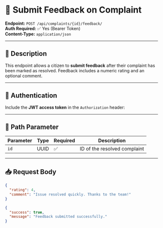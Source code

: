 # 🌟 Submit Feedback on Complaint

**Endpoint:** `POST /api/complaints/{id}/feedback/`  
**Auth Required:** ✅ Yes (Bearer Token)  
**Content-Type:** `application/json`

---

## 📌 Description

This endpoint allows a citizen to **submit feedback** after their complaint has been marked as resolved. Feedback includes a numeric rating and an optional comment.

---

## 🔐 Authentication

Include the **JWT access token** in the `Authorization` header:


---

## 🔗 Path Parameter

| Parameter | Type | Required | Description              |
|-----------|------|----------|--------------------------|
| `id`      | UUID | ✅        | ID of the resolved complaint |

---

## 📥 Request Body

```json
{
  "rating": 4,
  "comment": "Issue resolved quickly. Thanks to the team!"
}

{
  "success": true,
  "message": "Feedback submitted successfully."
}
